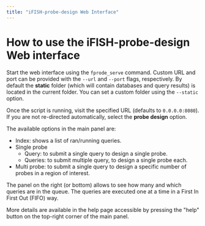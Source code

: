```yaml
---
title: "iFISH-probe-design Web Interface"
---
```


# How to use the iFISH-probe-design Web interface

Start the web interface using the `fprode_serve` command. Custom URL and port can be provided with the `--url` and `--port` flags, respectively. By default the **static** folder (which will contain databases and query results) is located in the current folder. You can set a custom folder using the `--static` option.

Once the script is running, visit the specified URL (defaults to `0.0.0.0:8080`). If you are not re-directed automatically, select the **probe design** option.

The available options in the main panel are:

* Index: shows a list of ran/running queries.
* Single probe
    - Query: to submit a single query to design a single probe.
    - Queries: to submit multiple query, to design a single probe each.
* Multi probe: to submit a single query to design a specific number of probes in a region of interest.

The panel on the right (or bottom) allows to see how many and which queries are in the queue. The queries are executed one at a time in a First In First Out (FIFO) way.

More details are available in the help page accessible by pressing the "help" button on the top-right corner of the main panel.